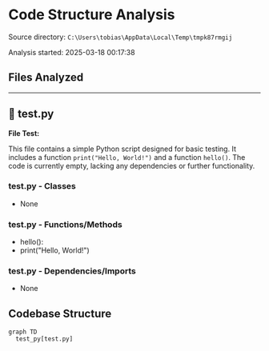 # Code Structure Analysis

Source directory: `C:\Users\tobias\AppData\Local\Temp\tmpk87rmgij`

Analysis started: 2025-03-18 00:17:38

## Files Analyzed

______________________________________________________________________

## 📄 test.py

**File Test:**

This file contains a simple Python script designed for basic testing. It includes a function `print("Hello, World!")` and a function `hello()`. The code is currently empty, lacking any dependencies or further functionality.

### test.py - **Classes**

- None

### test.py - **Functions/Methods**

- hello():
- print("Hello, World!")

### test.py - **Dependencies/Imports**

- None

## Codebase Structure

```mermaid
graph TD
  test_py[test.py]
```
